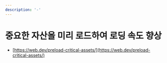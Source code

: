 ```yaml
---
description: '-'
---
```


# 중요한 자산을 미리 로드하여 로딩 속도 향상











* [https://web.dev/preload-critical-assets/](https://web.dev/preload-critical-assets/)
